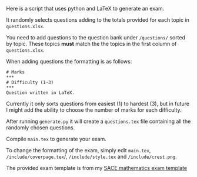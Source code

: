 Here is a script that uses python and LaTeX to generate an exam.

It randomly selects questions adding to the totals provided for each topic in `questions.xlsx`.

You need to add questions to the question bank under `/questions/` sorted by topic. These topics **must** match the the topics in the first column of `questions.xlsx`.

When adding questions the formatting is as follows:

```
# Marks
***
# Difficulty (1-3)
***
Question written in LaTeX.
```

Currently it only sorts questions from easiest (1) to hardest (3), but in future I might add the ability to choose the number of marks for each difficulty.

After running `generate.py` it will create a `questions.tex` file containing all the randomly chosen questions.

Compile `main.tex` to generate your exam.

To change the formatting of the exam, simply edit `main.tex`, `/include/coverpage.tex`/, `/include/style.tex` and `/include/crest.png`.

The provided exam template is from my [SACE mathematics exam template](https://github.com/claytonpollard/latex-templates/tree/master/sace-mathematics-exam)